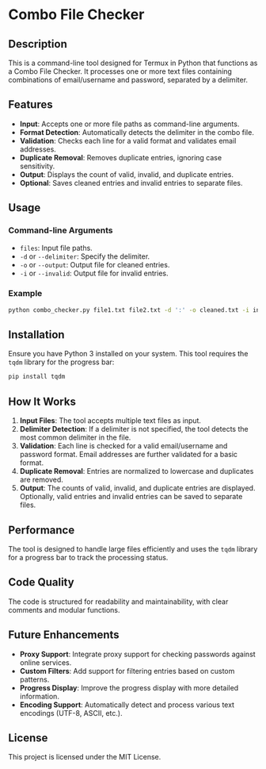 # Combo File Checker

## Description
This is a command-line tool designed for Termux in Python that functions as a Combo File Checker. It processes one or more text files containing combinations of email/username and password, separated by a delimiter. 

## Features
- **Input**: Accepts one or more file paths as command-line arguments.
- **Format Detection**: Automatically detects the delimiter in the combo file.
- **Validation**: Checks each line for a valid format and validates email addresses.
- **Duplicate Removal**: Removes duplicate entries, ignoring case sensitivity.
- **Output**: Displays the count of valid, invalid, and duplicate entries.
- **Optional**: Saves cleaned entries and invalid entries to separate files.

## Usage

### Command-line Arguments
- `files`: Input file paths.
- `-d` or `--delimiter`: Specify the delimiter.
- `-o` or `--output`: Output file for cleaned entries.
- `-i` or `--invalid`: Output file for invalid entries.

### Example
```sh
python combo_checker.py file1.txt file2.txt -d ':' -o cleaned.txt -i invalid.txt
```

## Installation
Ensure you have Python 3 installed on your system. This tool requires the `tqdm` library for the progress bar:
```sh
pip install tqdm
```

## How It Works
1. **Input Files**: The tool accepts multiple text files as input.
2. **Delimiter Detection**: If a delimiter is not specified, the tool detects the most common delimiter in the file.
3. **Validation**: Each line is checked for a valid email/username and password format. Email addresses are further validated for a basic format.
4. **Duplicate Removal**: Entries are normalized to lowercase and duplicates are removed.
5. **Output**: The counts of valid, invalid, and duplicate entries are displayed. Optionally, valid entries and invalid entries can be saved to separate files.

## Performance
The tool is designed to handle large files efficiently and uses the `tqdm` library for a progress bar to track the processing status.

## Code Quality
The code is structured for readability and maintainability, with clear comments and modular functions.

## Future Enhancements
- **Proxy Support**: Integrate proxy support for checking passwords against online services.
- **Custom Filters**: Add support for filtering entries based on custom patterns.
- **Progress Display**: Improve the progress display with more detailed information.
- **Encoding Support**: Automatically detect and process various text encodings (UTF-8, ASCII, etc.).

## License
This project is licensed under the MIT License.
